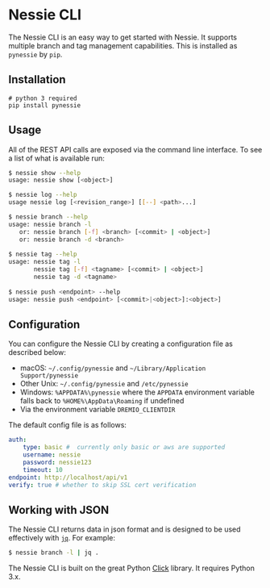 # Nessie CLI

The Nessie CLI is an easy way to get started with Nessie. It supports multiple branch 
and tag management capabilities. This is installed as `pynessie` by `pip`.

## Installation

```
# python 3 required
pip install pynessie
```

## Usage 
All of the REST API calls are exposed via the command line interface. To see a list of what is available run:

``` bash
$ nessie show --help
usage: nessie show [<object>]

$ nessie log --help
usage nessie log [<revision_range>] [[--] <path>...]

$ nessie branch --help
usage: nessie branch -l
   or: nessie branch [-f] <branch> [<commit> | <object>]
   or: nessie branch -d <branch>
   
$ nessie tag --help
usage: nessie tag -l
       nessie tag [-f] <tagname> [<commit> | <object>]
       nessie tag -d <tagname>
       
$ nessie push <endpoint> --help
usage: nessie push <endpoint> [<commit>|<object>]:<object>]
```  

## Configuration

You can configure the Nessie CLI by creating a configuration file as described below:

* macOS: `~/.config/pynessie` and `~/Library/Application Support/pynessie`
* Other Unix: `~/.config/pynessie` and `/etc/pynessie`
* Windows: `%APPDATA%\pynessie` where the `APPDATA` environment variable falls
  back to `%HOME%\AppData\Roaming` if undefined
* Via the environment variable `DREMIO_CLIENTDIR`

The default config file is as follows:

``` yaml
auth:
    type: basic #  currently only basic or aws are supported
    username: nessie
    password: nessie123
    timeout: 10
endpoint: http://localhost/api/v1
verify: true # whether to skip SSL cert verification
```

## Working with JSON

The Nessie CLI returns data in json format and is designed to be used effectively with [`jq`](https://stedolan.github.io/jq/). For example:

``` bash
$ nessie branch -l | jq .
```

The Nessie CLI is built on the great Python [Click](https://click.palletsprojects.com) library. It requires Python 3.x.
